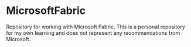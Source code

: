 # MicrosoftFabric
Repository for working with Microsoft Fabric. This is a personal repository for my own learning and does not represent any recommendations from Microsoft.  
